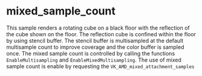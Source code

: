 # mixed_sample_count

This sample renders a rotating cube on a black floor with the reflection of the
cube shown on the floor. The reflection cube is confined within the floor by
using stencil buffer. The stencil buffer is multisampled at the default
multisample count to improve coverage and the color buffer is sampled once. The
mixed sample count is controlled by calling the functions `EnableMultisampling`
and `EnableMixedMultisampling`. The use of mixed sample count is enable by
requesting the `VK_AMD_mixed_attachment_samples`
